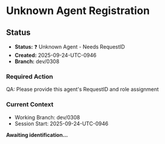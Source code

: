 # Unknown Agent Registration

## Status
- **Status:** ❓ Unknown Agent - Needs RequestID
- **Created:** 2025-09-24-UTC-0946  
- **Branch:** dev/0308

### Required Action
QA: Please provide this agent's RequestID and role assignment

### Current Context
- Working Branch: dev/0308
- Session Start: 2025-09-24-UTC-0946

**Awaiting identification...**
